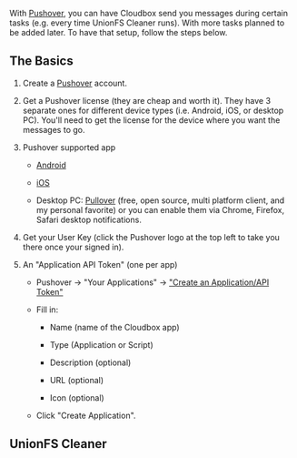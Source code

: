 With [Pushover](https://pushover.net/), you can have Cloudbox send you messages during certain tasks (e.g. every time UnionFS Cleaner runs). With more tasks planned to be added later. To have that setup, follow the steps below. 

## The Basics

1. Create a [Pushover](https://pushover.net/login) account.

1. Get a Pushover license (they are cheap and worth it).  They have 3 separate ones for different device types (i.e. Android, iOS, or desktop PC). You'll need to get the license for the device where you want the messages to go. 

1. Pushover supported app

   - [Android](https://pushover.net/clients/android)

   - [iOS](https://pushover.net/clients/ios)

   - Desktop PC: [Pullover](https://github.com/cgrossde/Pullover) (free, open source, multi platform client, and my personal favorite) or you can enable them via Chrome, Firefox, Safari desktop notifications. 

1. Get your User Key (click the Pushover logo at the top left to take you there once your signed in). 

1. An "Application API Token" (one per app)

   - Pushover -> "Your Applications" -> ["Create an Application/API Token"](https://pushover.net/apps/build)

   - Fill in: 
     - Name (name of the Cloudbox app)

     - Type (Application or Script)

     - Description (optional)

     - URL (optional)

     - Icon (optional)

   - Click "Create Application".

## UnionFS Cleaner

